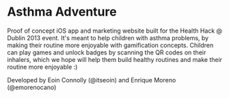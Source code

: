 Asthma Adventure
================

Proof of concept iOS app and marketing website built for the Health Hack @ Dublin 2013 event. It's meant to help children with asthma problems, by making their routine more enjoyable with gamification concepts. Children can play games and unlock badges by scanning the QR codes on their inhalers, which we hope will help them build healthy routines and make their routine more enjoyable :) 

Developed by Eoin Connolly (@itseoin) and Enrique Moreno (@emorenocano)
